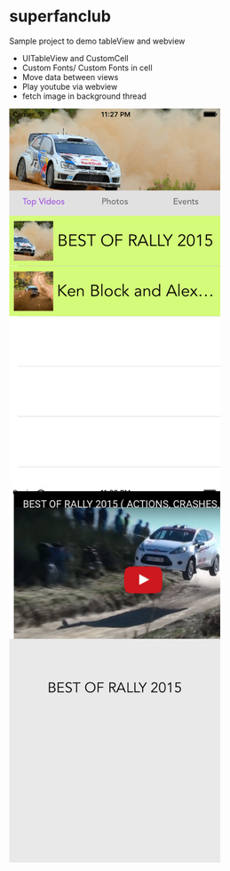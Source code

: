 # superfanclub

Sample project to demo tableView and webview 
- UITableView and CustomCell
- Custom Fonts/ Custom Fonts in cell
- Move data between views
- Play youtube via webview
- fetch image in background thread

<img width=380 src=./screenshot/sss1.png>
<img width=380 src=./screenshot/sss2.png>
